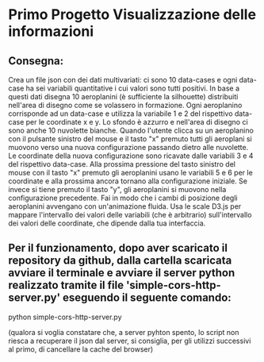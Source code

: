 # Primo Progetto Visualizzazione delle informazioni

## Consegna:

Crea un file json con dei dati multivariati: ci sono 10 data-cases e ogni data-case ha sei variabili quantitative i cui valori sono tutti positivi. 
In base a questi dati disegna 10 aeroplanini (è sufficiente la silhouette) distribuiti nell'area di disegno come se volassero in formazione. 
Ogni aeroplanino corrisponde ad un data-case e utilizza la variabile 1 e 2 del rispettivo data-case per le coordinate x e y. 
Lo sfondo è azzurro e nell'area di disegno ci sono anche 10 nuvolette bianche.
 Quando l'utente clicca su un aeroplanino con il pulsante sinistro del mouse e il tasto "x" premuto tutti gli aeroplani si muovono verso una nuova configurazione passando dietro alle nuvolette. 
Le coordinate della nuova configurazione sono ricavate dalle variabili 3 e 4 del rispettivo data-case. 
Alla prossima pressione del tasto sinistro del mouse con il tasto "x" premuto gli aeroplanini usano le variabili 5 e 6 per le coordinate e alla prossima ancora tornano alla configurazione iniziale. 
Se invece si tiene premuto il tasto "y", gli aeroplanini si muovono nella configurazione precedente. 
Fai in modo che i cambi di posizione degli aeroplanini avvengano con un'animazione fluida. Usa le scale D3.js 
per mappare l'intervallo dei valori delle variabili (che è arbitrario) sull'intervallo dei valori delle coordinate, che dipende dalla tua interfaccia.

## Per il funzionamento, dopo aver scaricato il repository da github, dalla cartella scaricata avviare il terminale e avviare il server python realizzato tramite il file 'simple-cors-http-server.py' eseguendo il seguente comando:

python simple-cors-http-server.py

(qualora si voglia constatare che, a server pyhton spento, lo script non riesca a recuperare il json dal server, si consiglia, per gli utilizzi successivi al primo, di cancellare la cache del browser)